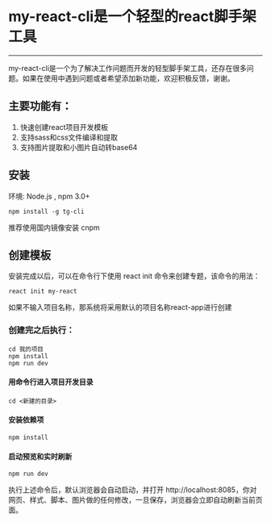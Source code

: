 # my-react-cli是一个轻型的react脚手架工具 #


----------


my-react-cli是一个为了解决工作问题而开发的轻型脚手架工具，还存在很多问题。如果在使用中遇到问题或者希望添加新功能，欢迎积极反馈，谢谢。

## 主要功能有： ##

 1. 快速创建react项目开发模板
 2. 支持sass和css文件编译和提取
 3. 支持图片提取和小图片自动转base64
 
## 安装 ##

环境: Node.js , npm 3.0+

    npm install -g tg-cli

推荐使用国内镜像安装 cnpm

## 创建模板 ##

安装完成以后，可以在命令行下使用 react init 命令来创建专题，该命令的用法：

    react init my-react
如果不输入项目名称，那系统将采用默认的项目名称react-app进行创建

### 创建完之后执行： ###

    cd 我的项目
    npm install
    npm run dev
    
#### 用命令行进入项目开发目录 ####

    cd <新建的目录>

#### 安装依赖项 ####

    npm install

#### 启动预览和实时刷新 ####

    npm run dev
    
    
执行上述命令后，默认浏览器会自动启动，并打开 http://localhost:8085，你对网页、样式、脚本、图片做的任何修改，一旦保存，浏览器会立即自动刷新当前页面。

